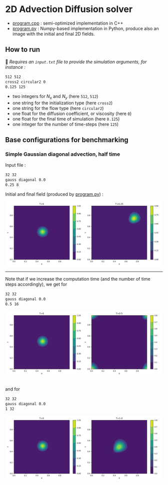 # 2D Advection Diffusion solver

- [program.cpp](./program.cpp) : semi-optimized implementation in C++
- [program.py](./program.py) : Numpy-based implementation in Python, produce also an image with the initial and final 2D fields.

## How to run

📜 _Requires an `input.txt` file to provide the simulation arguments, for instance :_

```
512 512
cross2 circular2 0
0.125 125
```

- two integers for $N_x$ and $N_y$ (here `512`, `512`)
- one string for the initialization type (here `cross2`)
- one string for the flow type (here `circular2`)
- one float for the diffusion coefficient, or viscosity (here `0`)
- one float for the final time of simulation (here `0.125`)
- one integer for the number of time-steps (here `125`)

## Base configurations for benchmarking

### Simple Gaussian diagonal advection, half time

Input file :

```
32 32
gauss diagonal 0.0
0.25 8
```

Initial and final field (produced by [program.py](./program.py)) :

<div style="display: flex; justify-content: center;">
    <img src="./img/B1_solution.png" alt="B1_solution" style="width: 600px;" />
</div>

---

Note that if we increase the computation time (and the number of time steps accordingly), we get for

```
32 32
gauss diagonal 0.0
0.5 16
```

<div style="display: flex; justify-content: center;">
    <img src="./img/B1_solution_2.png" alt="B1_solution_2" style="width: 600px;" />
</div><br>

and for

```
32 32
gauss diagonal 0.0
1 32
```

<div style="display: flex; justify-content: center;">
    <img src="./img/B1_solution_3.png" alt="B1_solution_3" style="width: 600px;" />
</div>